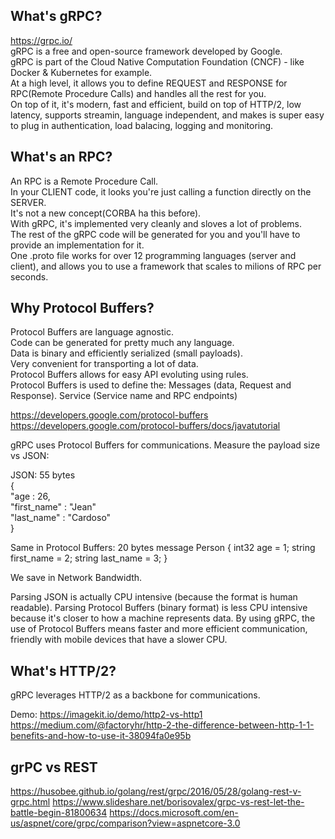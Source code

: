 ## What's gRPC?

https://grpc.io/  
gRPC is a free and open-source framework developed by Google.  
gRPC is part of the Cloud Native Computation Foundation (CNCF) - like Docker & Kubernetes for example.  
At a high level, it allows you to define REQUEST and RESPONSE for RPC(Remote Procedure Calls) and handles all the rest for you.  
On top of it, it's modern, fast and efficient, build on top of HTTP/2, low latency, supports streamin, language independent, and makes
is super easy to plug in authentication, load balacing, logging and monitoring.


## What's an RPC?
An RPC is a Remote Procedure Call.  
In your CLIENT code, it looks you're just calling a function directly on the SERVER.  
It's not a new concept(CORBA ha this before).  
With gRPC, it's implemented very cleanly and sloves a lot of problems.  
The rest of the gRPC code will be generated for you and you'll have to provide an implementation for it.  
One .proto file works for over 12 programming languages (server and client), and allows you to use a framework
that scales to milions of RPC per seconds.


## Why Protocol Buffers?
Protocol Buffers are language agnostic.  
Code can be generated for pretty much any language.  
Data is binary and efficiently serialized (small payloads).  
Very convenient for transporting a lot of data.  
Protocol Buffers allows for easy API evoluting using rules.  
Protocol Buffers is used to define the:
    Messages (data, Request and Response).
    Service (Service name and RPC endpoints)

https://developers.google.com/protocol-buffers
https://developers.google.com/protocol-buffers/docs/javatutorial


gRPC uses Protocol Buffers for communications.
Measure the payload size vs JSON:

JSON: 55 bytes                                     
{                                                  
    "age : 26,                                         
    "first_name" : "Jean"                                 
    "last_name" : "Cardoso"                            
}
                                                  
Same in Protocol Buffers: 20 bytes
message Person {
    int32 age = 1;
    string first_name = 2;
    string last_name = 3;
}

We save in Network Bandwidth.

Parsing JSON is actually CPU intensive (because the format is human readable).
Parsing Protocol Buffers (binary format) is less CPU intensive because it's closer to how a machine represents data.
By using gRPC, the use of Protocol Buffers means faster and more efficient communication, friendly with mobile devices that have a slower CPU.


## What's HTTP/2?
gRPC leverages HTTP/2 as a backbone for communications.

Demo: https://imagekit.io/demo/http2-vs-http1
https://medium.com/@factoryhr/http-2-the-difference-between-http-1-1-benefits-and-how-to-use-it-38094fa0e95b


## grPC vs REST
https://husobee.github.io/golang/rest/grpc/2016/05/28/golang-rest-v-grpc.html
https://www.slideshare.net/borisovalex/grpc-vs-rest-let-the-battle-begin-81800634
https://docs.microsoft.com/en-us/aspnet/core/grpc/comparison?view=aspnetcore-3.0
